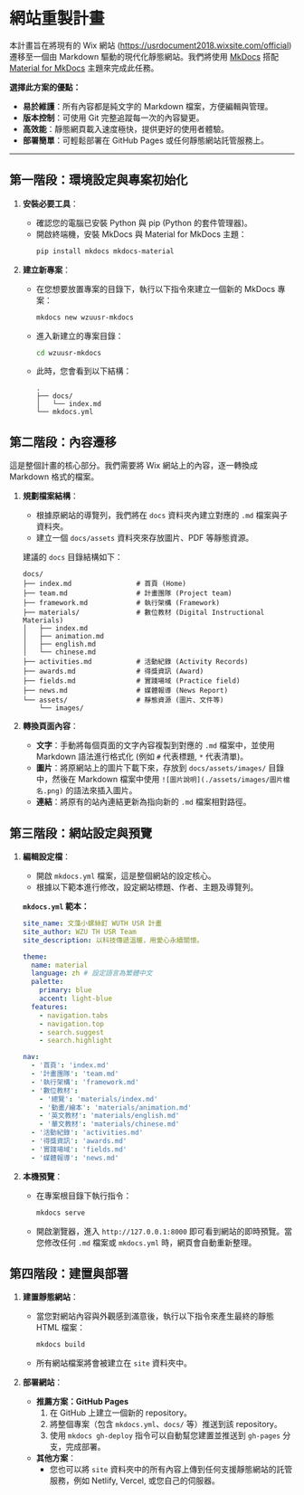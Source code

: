 # 網站重製計畫

本計畫旨在將現有的 Wix 網站 (https://usrdocument2018.wixsite.com/official) 遷移至一個由 Markdown 驅動的現代化靜態網站。我們將使用 [MkDocs](https://www.mkdocs.org/) 搭配 [Material for MkDocs](https://squidfunk.github.io/mkdocs-material/) 主題來完成此任務。

**選擇此方案的優點：**
- **易於維護**：所有內容都是純文字的 Markdown 檔案，方便編輯與管理。
- **版本控制**：可使用 Git 完整追蹤每一次的內容變更。
- **高效能**：靜態網頁載入速度極快，提供更好的使用者體驗。
- **部署簡單**：可輕鬆部署在 GitHub Pages 或任何靜態網站託管服務上。

---

## 第一階段：環境設定與專案初始化

1.  **安裝必要工具**：
    - 確認您的電腦已安裝 Python 與 pip (Python 的套件管理器)。
    - 開啟終端機，安裝 MkDocs 與 Material for MkDocs 主題：
      ```bash
      pip install mkdocs mkdocs-material
      ```

2.  **建立新專案**：
    - 在您想要放置專案的目錄下，執行以下指令來建立一個新的 MkDocs 專案：
      ```bash
      mkdocs new wzuusr-mkdocs
      ```
    - 進入新建立的專案目錄：
      ```bash
      cd wzuusr-mkdocs
      ```
    - 此時，您會看到以下結構：
      ```
      .
      ├── docs/
      │   └── index.md
      └── mkdocs.yml
      ```

## 第二階段：內容遷移

這是整個計畫的核心部分。我們需要將 Wix 網站上的內容，逐一轉換成 Markdown 格式的檔案。

1.  **規劃檔案結構**：
    - 根據原網站的導覽列，我們將在 `docs` 資料夾內建立對應的 `.md` 檔案與子資料夾。
    - 建立一個 `docs/assets` 資料夾來存放圖片、PDF 等靜態資源。

    建議的 `docs` 目錄結構如下：
    ```
    docs/
    ├── index.md                # 首頁 (Home)
    ├── team.md                 # 計畫團隊 (Project team)
    ├── framework.md            # 執行架構 (Framework)
    ├── materials/              # 數位教材 (Digital Instructional Materials)
    │   ├── index.md
    │   ├── animation.md
    │   ├── english.md
    │   └── chinese.md
    ├── activities.md           # 活動紀錄 (Activity Records)
    ├── awards.md               # 得獎資訊 (Award)
    ├── fields.md               # 實踐場域 (Practice field)
    ├── news.md                 # 媒體報導 (News Report)
    └── assets/                 # 靜態資源 (圖片、文件等)
        └── images/
    ```

2.  **轉換頁面內容**：
    - **文字**：手動將每個頁面的文字內容複製到對應的 `.md` 檔案中，並使用 Markdown 語法進行格式化 (例如 `#` 代表標題, `*` 代表清單)。
    - **圖片**：將原網站上的圖片下載下來，存放到 `docs/assets/images/` 目錄中，然後在 Markdown 檔案中使用 `![圖片說明](./assets/images/圖片檔名.png)` 的語法來插入圖片。
    - **連結**：將原有的站內連結更新為指向新的 `.md` 檔案相對路徑。

## 第三階段：網站設定與預覽

1.  **編輯設定檔**：
    - 開啟 `mkdocs.yml` 檔案，這是整個網站的設定核心。
    - 根據以下範本進行修改，設定網站標題、作者、主題及導覽列。

    **`mkdocs.yml` 範本：**
    ```yaml
    site_name: 文藻小螺絲釘 WUTH USR 計畫
    site_author: WZU TH USR Team
    site_description: 以科技傳遞溫暖，用愛心永續關懷。

    theme:
      name: material
      language: zh # 設定語言為繁體中文
      palette:
        primary: blue
        accent: light-blue
      features:
        - navigation.tabs
        - navigation.top
        - search.suggest
        - search.highlight

    nav:
      - '首頁': 'index.md'
      - '計畫團隊': 'team.md'
      - '執行架構': 'framework.md'
      - '數位教材':
        - '總覽': 'materials/index.md'
        - '動畫/繪本': 'materials/animation.md'
        - '英文教材': 'materials/english.md'
        - '華文教材': 'materials/chinese.md'
      - '活動紀錄': 'activities.md'
      - '得獎資訊': 'awards.md'
      - '實踐場域': 'fields.md'
      - '媒體報導': 'news.md'
    ```

2.  **本機預覽**：
    - 在專案根目錄下執行指令：
      ```bash
      mkdocs serve
      ```
    - 開啟瀏覽器，進入 `http://127.0.0.1:8000` 即可看到網站的即時預覽。當您修改任何 `.md` 檔案或 `mkdocs.yml` 時，網頁會自動重新整理。

## 第四階段：建置與部署

1.  **建置靜態網站**：
    - 當您對網站內容與外觀感到滿意後，執行以下指令來產生最終的靜態 HTML 檔案：
      ```bash
      mkdocs build
      ```
    - 所有網站檔案將會被建立在 `site` 資料夾中。

2.  **部署網站**：
    - **推薦方案：GitHub Pages**
        1.  在 GitHub 上建立一個新的 repository。
        2.  將整個專案（包含 `mkdocs.yml`、`docs/` 等）推送到該 repository。
        3.  使用 `mkdocs gh-deploy` 指令可以自動幫您建置並推送到 `gh-pages` 分支，完成部署。
    - **其他方案**：
        - 您也可以將 `site` 資料夾中的所有內容上傳到任何支援靜態網站的託管服務，例如 Netlify, Vercel, 或您自己的伺服器。


